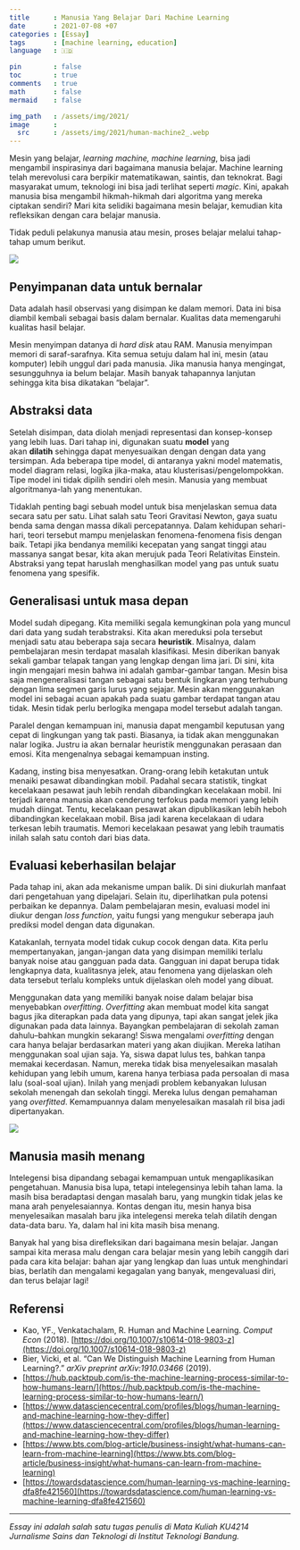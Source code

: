```yaml
---
title      : Manusia Yang Belajar Dari Machine Learning
date       : 2021-07-08 +07
categories : [Essay]
tags       : [machine learning, education]
language   : 🇮🇩

pin        : false
toc        : true
comments   : true
math       : false
mermaid    : false

img_path   : /assets/img/2021/
image      :
  src      : /assets/img/2021/human-machine2_.webp
---
```


Mesin yang belajar, _learning machine, machine learning_, bisa jadi mengambil inspirasinya dari bagaimana manusia belajar. Machine learning telah merevolusi cara berpikir matematikawan, saintis, dan teknokrat. Bagi masyarakat umum, teknologi ini bisa jadi terlihat seperti _magic_. Kini, apakah manusia bisa mengambil hikmah-hikmah dari algoritma yang mereka ciptakan sendiri? Mari kita selidiki bagaimana mesin belajar, kemudian kita refleksikan dengan cara belajar manusia.

Tidak peduli pelakunya manusia atau mesin, proses belajar melalui tahap-tahap umum berikut.

![](human-machine1.webp)

## Penyimpanan data untuk bernalar

Data adalah hasil observasi yang disimpan ke dalam memori. Data ini bisa diambil kembali sebagai basis dalam bernalar. Kualitas data memengaruhi kualitas hasil belajar.

Mesin menyimpan datanya di _hard disk_ atau RAM. Manusia menyimpan memori di saraf-sarafnya. Kita semua setuju dalam hal ini, mesin (atau komputer) lebih unggul dari pada manusia. Jika manusia hanya mengingat, sesungguhnya ia belum belajar. Masih banyak tahapannya lanjutan sehingga kita bisa dikatakan “belajar”.

## Abstraksi data

Setelah disimpan, data diolah menjadi representasi dan konsep-konsep yang lebih luas. Dari tahap ini, digunakan suatu **model** yang akan **dilatih** sehingga dapat menyesuaikan dengan dengan data yang tersimpan. Ada beberapa tipe model, di antaranya yakni model matematis, model diagram relasi, logika jika-maka, atau klusterisasi/pengelompokkan. Tipe model ini tidak dipilih sendiri oleh mesin. Manusia yang membuat algoritmanya-lah yang menentukan.

Tidaklah penting bagi sebuah model untuk bisa menjelaskan semua data secara satu per satu. Lihat salah satu Teori Gravitasi Newton, gaya suatu benda sama dengan massa dikali percepatannya. Dalam kehidupan sehari-hari, teori tersebut mampu menjelaskan fenomena-fenomena fisis dengan baik. Tetapi jika bendanya memiliki kecepatan yang sangat tinggi atau massanya sangat besar, kita akan merujuk pada Teori Relativitas Einstein. Abstraksi yang tepat haruslah menghasilkan model yang pas untuk suatu fenomena yang spesifik.

## Generalisasi untuk masa depan

Model sudah dipegang. Kita memiliki segala kemungkinan pola yang muncul dari data yang sudah terabstraksi. Kita akan mereduksi pola tersebut menjadi satu atau beberapa saja secara **heuristik**. Misalnya, dalam pembelajaran mesin terdapat masalah klasifikasi. Mesin diberikan banyak sekali gambar telapak tangan yang lengkap dengan lima jari. Di sini, kita ingin mengajari mesin bahwa ini adalah gambar-gambar tangan. Mesin bisa saja mengeneralisasi tangan sebagai satu bentuk lingkaran yang terhubung dengan lima segmen garis lurus yang sejajar. Mesin akan menggunakan model ini sebagai acuan apakah pada suatu gambar terdapat tangan atau tidak. Mesin tidak perlu berlogika mengapa model tersebut adalah tangan.

Paralel dengan kemampuan ini, manusia dapat mengambil keputusan yang cepat di lingkungan yang tak pasti. Biasanya, ia tidak akan menggunakan nalar logika. Justru ia akan bernalar heuristik menggunakan perasaan dan emosi. Kita mengenalnya sebagai kemampuan insting.

Kadang, insting bisa menyesatkan. Orang-orang lebih ketakutan untuk menaiki pesawat dibandingkan mobil. Padahal secara statistik, tingkat kecelakaan pesawat jauh lebih rendah dibandingkan kecelakaan mobil. Ini terjadi karena manusia akan cenderung terfokus pada memori yang lebih mudah diingat. Tentu, kecelakaan pesawat akan dipublikasikan lebih heboh dibandingkan kecelakaan mobil. Bisa jadi karena kecelakaan di udara terkesan lebih traumatis. Memori kecelakaan pesawat yang lebih traumatis inilah salah satu contoh dari bias data.

## Evaluasi keberhasilan belajar

Pada tahap ini, akan ada mekanisme umpan balik. Di sini diukurlah manfaat dari pengetahuan yang dipelajari. Selain itu, diperlihatkan pula potensi perbaikan ke depannya. Dalam pembelajaran mesin, evaluasi model ini diukur dengan _loss function_, yaitu fungsi yang mengukur seberapa jauh prediksi model dengan data digunakan.

Katakanlah, ternyata model tidak cukup cocok dengan data. Kita perlu mempertanyakan, jangan-jangan data yang disimpan memiliki terlalu banyak noise atau gangguan pada data. Gangguan ini dapat berupa tidak lengkapnya data, kualitasnya jelek, atau fenomena yang dijelaskan oleh data tersebut terlalu kompleks untuk dijelaskan oleh model yang dibuat.

Menggunakan data yang memiliki banyak noise dalam belajar bisa menyebabkan _overfitting_. _Overfitting_ akan membuat model kita sangat bagus jika diterapkan pada data yang dipunya, tapi akan sangat jelek jika digunakan pada data lainnya. Bayangkan pembelajaran di sekolah zaman dahulu–bahkan mungkin sekarang! Siswa mengalami _overfitting_ dengan cara hanya belajar berdasarkan materi yang akan diujikan. Mereka latihan menggunakan soal ujian saja. Ya, siswa dapat lulus tes, bahkan tanpa memakai kecerdasan. Namun, mereka tidak bisa menyelesaikan masalah kehidupan yang lebih umum, karena hanya terbiasa pada persoalan di masa lalu (soal-soal ujian). Inilah yang menjadi problem kebanyakan lulusan sekolah menengah dan sekolah tinggi. Mereka lulus dengan pemahaman yang _overfitted_. Kemampuannya dalam menyelesaikan masalah ril bisa jadi dipertanyakan.

![](human-machine2.webp)

## Manusia masih menang

Intelegensi bisa dipandang sebagai kemampuan untuk mengaplikasikan pengetahuan. Manusia bisa lupa, tetapi intelegensinya lebih tahan lama. Ia masih bisa beradaptasi dengan masalah baru, yang mungkin tidak jelas ke mana arah penyelesaiannya. Kontas dengan itu, mesin hanya bisa menyelesaikan masalah baru jika intelegensi mereka telah dilatih dengan data-data baru. Ya, dalam hal ini kita masih bisa menang.

Banyak hal yang bisa direfleksikan dari bagaimana mesin belajar. Jangan sampai kita merasa malu dengan cara belajar mesin yang lebih canggih dari pada cara kita belajar: bahan ajar yang lengkap dan luas untuk menghindari bias, berlatih dan mengalami kegagalan yang banyak, mengevaluasi diri, dan terus belajar lagi!

## Referensi

-   Kao, YF., Venkatachalam, R. Human and Machine Learning. _Comput Econ_ (2018). [https://doi.org/10.1007/s10614-018-9803-z](https://doi.org/10.1007/s10614-018-9803-z)
-   Bier, Vicki, et al. “Can We Distinguish Machine Learning from Human Learning?.” _arXiv preprint arXiv:1910.03466_ (2019).
-   [https://hub.packtpub.com/is-the-machine-learning-process-similar-to-how-humans-learn/](https://hub.packtpub.com/is-the-machine-learning-process-similar-to-how-humans-learn/)
-   [https://www.datasciencecentral.com/profiles/blogs/human-learning-and-machine-learning-how-they-differ](https://www.datasciencecentral.com/profiles/blogs/human-learning-and-machine-learning-how-they-differ)
-   [https://www.bts.com/blog-article/business-insight/what-humans-can-learn-from-machine-learning](https://www.bts.com/blog-article/business-insight/what-humans-can-learn-from-machine-learning)
-   [https://towardsdatascience.com/human-learning-vs-machine-learning-dfa8fe421560](https://towardsdatascience.com/human-learning-vs-machine-learning-dfa8fe421560)

---

_Essay ini adalah salah satu tugas penulis di Mata Kuliah KU4214 Jurnalisme Sains dan Teknologi di Institut Teknologi Bandung._